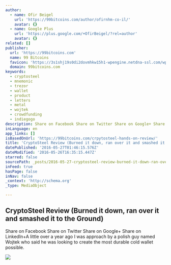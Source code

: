 ```yaml
---
author:
  - name: Ofir Beigel
    url: 'https://99bitcoins.com/author/ofirnhm-co-il/'
    avatar: {}
  - name: Google Plus
    url: 'https://plus.google.com/+OfirBeigel/?rel=author'
    avatar: {}
related: []
publisher:
  url: 'https://99bitcoins.com'
  name: 99 Bitcoins
  favicon: 'https://3s1shj19s0di2dovmhkw15h1-wpengine.netdna-ssl.com/wp-content/uploads/2015/06/favicon.png'
  domain: 99bitcoins.com
keywords:
  - cryptosteel
  - mnemonic
  - trezor
  - wallet
  - product
  - letters
  - metal
  - wojtek
  - crowdfunding
  - indiegogo
description: Share on Facebook Share on Twitter Share on Google+ Share on LinkedIn+A little over a year ago I was approach by a polish guy named Wojtek who said he was looking to create the most durable cold wallet possible.
inLanguage: en
app_links: []
isBasedOnUrl: 'https://99bitcoins.com/crpytosteel-hands-on-review/'
title: 'CryptoSteel Review (Burned it down, ran over it and smashed it to the Ground)'
datePublished: '2016-05-27T01:46:15.576Z'
dateModified: '2016-05-26T16:35:15.447Z'
starred: false
sourcePath: _posts/2016-05-27-cryptosteel-review-burned-it-down-ran-over-it-and-smashed.md
inFeed: true
hasPage: false
inNav: false
_context: 'http://schema.org'
_type: MediaObject

---
```

<article style=""><h1>CryptoSteel Review (Burned it down, ran over it and smashed it to the Ground)</h1><p>Share on Facebook Share on Twitter Share on Google+ Share on LinkedIn+A little over a year ago I was approach by a polish guy named Wojtek who said he was looking to create the most durable cold wallet possible.</p><img src="https://3s1shj19s0di2dovmhkw15h1-wpengine.netdna-ssl.com/wp-content/uploads/2016/05/IMG_4942.jpg" /></article>